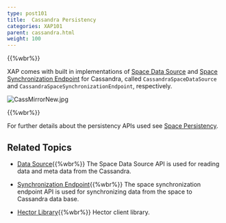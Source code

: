 ```yaml
---
type: post101
title:  Cassandra Persistency
categories: XAP101
parent: cassandra.html
weight: 100
---
```



{{%wbr%}}


XAP comes with built in implementations of [Space Data Source](./space-data-source-api.html) and [Space Synchronization Endpoint](./space-synchronization-endpoint-api.html) for Cassandra, called `CassandraSpaceDataSource` and `CassandraSpaceSynchronizationEndpoint`, respectively.


![CassMirrorNew.jpg](/attachment_files/CassMirrorNew.jpg)

{{%wbr%}}


For further details about the persistency APIs used see [Space Persistency](./space-persistency.html).


## Related Topics

- [Data Source](./cassandra-space-data-source.html){{%wbr%}}
The Space Data Source API is used for reading data and meta data from the Cassandra.

- [Synchronization Endpoint](./cassandra-space-synchronization-endpoint.html){{%wbr%}}
The space synchronization endpoint API is used for synchronizing data from the space to Cassandra data base.

- [Hector Library](./cassandra-hector-client.html){{%wbr%}}
Hector client library.



